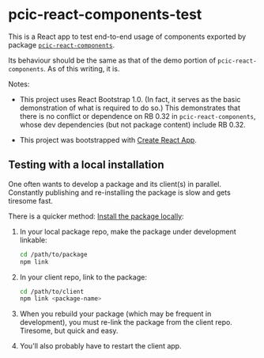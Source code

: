 # pcic-react-components-test

This is a React app to test end-to-end usage of components exported by
package [`pcic-react-components`](https://github.com/pacificclimate/pcic-react-components).

Its behaviour should be the same as that of the demo portion
of `pcic-react-components`. As of this writing, it is.

Notes: 

* This project uses React Bootstrap 1.0. (In fact, it serves as the basic demonstration of what
is required to do so.) This demonstrates that there is no conflict or dependence on RB 0.32
in `pcic-react-components`, whose dev dependencies (but not package content) include RB 0.32.

* This project was bootstrapped with [Create React App](https://github.com/facebook/create-react-app).

## Testing with a local installation

One often wants to develop a package and its client(s) in parallel. Constantly publishing and re-installing the 
package is slow and gets tiresome fast.

There is a quicker method: [Install the package locally](https://medium.com/@the1mills/how-to-test-your-npm-module-without-publishing-it-every-5-minutes-1c4cb4b369be):

1. In your local package repo, make the package under development linkable: 

    ```bash
    cd /path/to/package
    npm link
    ```
1. In your client repo, link to the package: 

    ```bash
    cd /path/to/client
    npm link <package-name>
    ```

1. When you rebuild your package (which may be frequent in development), you must re-link the package from the client 
repo. Tiresome, but quick and easy. 

1. You'll also probably have to restart the client app. 

